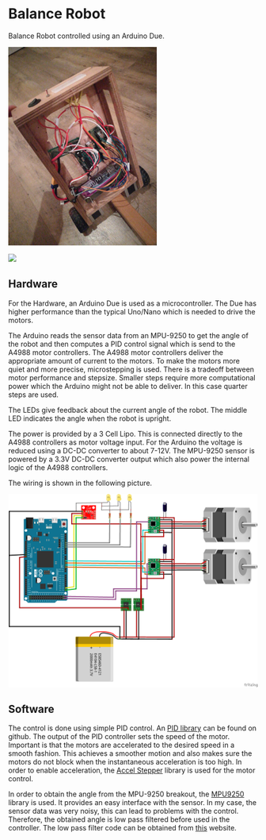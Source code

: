 # Balance Robot

Balance Robot controlled using an Arduino Due. 

<img src="Media/Robot.jpg" alt="drawing" width="300"/>

![](Media/Balancing_Robot.gif)

## Hardware

For the Hardware, an Arduino Due is used as a microcontroller. The Due has
higher performance than the typical Uno/Nano which is needed to drive the
motors.

The Arduino reads the sensor data from an MPU-9250 to get the angle of the robot
and then computes a PID control signal which is send to the  A4988 motor
controllers. The A4988 motor controllers deliver the appropriate amount of
current to the motors. To make the motors more quiet and more precise,
microstepping is used. There is a tradeoff between motor performance and
stepsize. Smaller steps require more computational power which the Arduino might
not be able to deliver. In this case quarter steps are used. 

The LEDs give feedback about the current angle of the robot. The middle LED
indicates the angle when the robot is upright. 

The power is provided by a 3 Cell Lipo. This is connected directly to the A4988
controllers as motor voltage input. For the Arduino the voltage is reduced
using a DC-DC converter to about 7-12V. 
The MPU-9250 sensor is powered by a 3.3V DC-DC converter output which also power
the internal logic of the A4988 controllers. 

The wiring is shown in the following picture. 

![](Balance_Robot_Wiring.png)

## Software

The control is done using simple PID control. An [PID
library](https://github.com/br3ttb/Arduino-PID-Library) can be found on github.
The output of the PID controller sets the speed of the motor. Important is that
the motors are accelerated to the desired speed in a smooth fashion. This
achieves a smoother motion and also makes sure the motors do not block when the
instantaneous acceleration is too high. In order to enable acceleration, the
[Accel Stepper](https://www.airspayce.com/mikem/arduino/AccelStepper/) library
is used for the motor control. 

In order to obtain the angle from the MPU-9250 breakout, the
[MPU9250](https://github.com/hideakitai/MPU9250) library is used. It provides an
easy interface with the sensor. In my case, the sensor data was very noisy, this
can lead to problems with the control. Therefore, the obtained angle is low pass
filtered before used in the controller. The low pass filter code can be obtained
from
[this](http://www.schwietering.com/jayduino/filtuino/index.php?characteristic=bu&passmode=lp&order=1&alphalow=0.02&noteLow=&noteHigh=&pw=pw&calctype=float&run=Send`)
website. 
